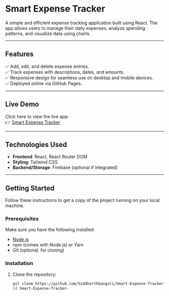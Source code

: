 # Smart Expense Tracker

A simple and efficient expense tracking application built using React. The app allows users to manage their daily expenses, analyze spending patterns, and visualize data using charts.

---

## Features

✅ Add, edit, and delete expense entries.  
✅ Track expenses with descriptions, dates, and amounts.    
✅ Responsive design for seamless use on desktop and mobile devices.  
✅ Deployed online via GitHub Pages.  

---

## Live Demo

Click here to view the live app:  
👉 [Smart Expense Tracker](https://SiddharthGanguli.github.io/Smart-Expense-Tracker-/)

---

## Technologies Used

- **Frontend**: React, React Router DOM  
- **Styling**: Tailwind CSS  
- **Backend/Storage**: Firebase (optional if integrated)  

---

## Getting Started

Follow these instructions to get a copy of the project running on your local machine.

### Prerequisites

Make sure you have the following installed:

- [Node.js](https://nodejs.org)
- npm (comes with Node.js) or Yarn
- Git (optional, for cloning)

### Installation

1. Clone the repository:

   ```bash
   git clone https://github.com/SiddharthGanguli/Smart-Expense-Tracker-.git
   cd Smart-Expense-Tracker-

